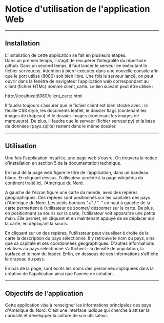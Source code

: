 # Notice d'utilisation de l'application Web # 
__________________________________________________
## Installation ## 
L’installation de cette application se fait en plusieurs étapes.  
Dans un premier temps, il s’agit de récupérer l’intégralité du répertoire github. 
Dans un second temps, il faut lancer le serveur en exécutant le fichier serveur.py. Attention à bien l’exécuter dans une nouvelle console afin que le port utilisé (8080) soit bien libre. 
Une fois le serveur lancé, on peut ouvrir dans la fenêtre de navigateur l’application web correspondant au client (fichier HTML) nommé client_carte. Le lien suivant peut être utilisé : 

http://localhost:8080/client_carte.html

Il faudra toujours s’assurer que le fichier client est bien stocké avec : la feuille CSS style, les documents leaflet, le dossier flags (contenant les images de drapeau) et le dossier images (contenant les images de marqueurs). De plus, il faudra que le serveur (fichier serveur.py) et la base de données (pays.sqlite) restent dans le même dossier. 



__________________________________________________
## Utilisation ## 

Une fois l'application installée, une page web s'ouvre. On trouvera la notice d'installation en section 5 de la documentation technique.

En haut de la page web figure le titre de l'application, dans un bandeau blanc.
En cliquant dessus, l'utilisateur accède à la page wikipédia du continent traité ici, l'Amérique du Nord.

A gauche de l'écran figure une carte du monde, avec des repères géographiques.
Ces repères sont positionnés sur les capitales des pays d'Amérique du Nord.
Les petits boutons "+" / "-" en haut à gauche de la carte permettent à l'utilisateur de zoomer/ dézoomer sur la carte.
De plus, en positionnant sa souris sur la carte, l'utilisateur voit apparaître une petite main.
Elle permet, en cliquant et en maintenant appuyé de se déplacer sur la carte, en déplaçant la souris.

En cliquant sur un des repères, l'utilisateur peut visualiser à droite de la carte la description du pays sélectionné.
Il y retrouve le nom du pays, ainsi que sa capitale et ses coordonnées géographiques.
D'autres informations relatives au pays selectionné s'affichent : la densité de population, la surface et le nom du leader.
Enfin, en dessous de ces informations s'affiche le drapeau du pays.

En bas de la page, sont écrits les noms des personnes impliquées dans la création de l'application ainsi que l'année de création.

_________________________________________________
## Objectifs de l'application ##

Cette application vise à renseigner les informations principales des pays d'Amérique du Nord. 
C'est une interface ludique qui cherche à attiser la curiosité et développer la culture de son utilisateur.


